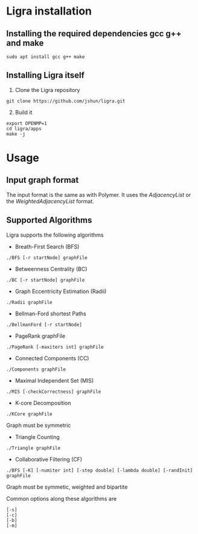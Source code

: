 # Ligra installation

## Installing the required dependencies gcc g++ and make
```
sudo apt install gcc g++ make
```

## Installing Ligra itself
1. Clone the Ligra repository
```
git clone https://github.com/jshun/ligra.git
```
2. Build it
```
export OPENMP=1
cd ligra/apps
make -j
```

# Usage
## Input graph format
The input format is the same as with Polymer. It uses the *AdjacencyList* or the *WeightedAdjacencyList* format.

## Supported Algorithms
Ligra supports the following algorithms
- Breath-First Search (BFS)
```
./BFS [-r startNode] graphFile
```
- Betweenness Centrality (BC)
```
./BC [-r startNode] graphFile
```
- Graph Eccentricity Estimation (Radii)
```
./Radii graphFile
```
- Bellman-Ford shortest Paths
```
./BellmanFord [-r startNode]
```
- PageRank graphFile
```
./PageRank [-maxiters int] graphFile
```
- Connected Components (CC)
```
./Components graphFile
```
- Maximal Independent Set (MIS)
```
./MIS [-checkCorrectness] graphFile
```
- K-core Decomposition
```
./KCore graphFile
```
Graph must be symmetric
- Triangle Counting
```
./Triangle graphFile
```
- Collaborative Filtering (CF)
```
./BFS [-K] [-numiter int] [-step double] [-lambda double] [-randInit] graphFile
```
Graph must be symmetic, weighted and bipartite


Common options along these algorithms are
```
[-s]
[-c]
[-b]
[-m]
```
